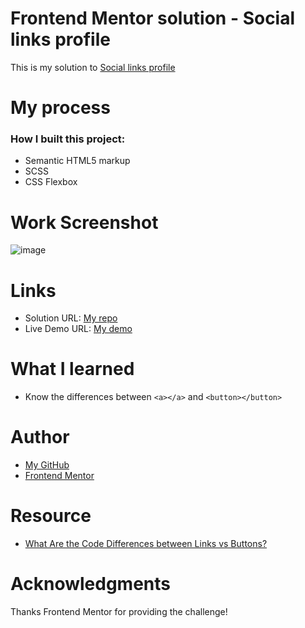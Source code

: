 # Frontend Mentor solution - Social links profile
This is my solution to [Social links profile](https://www.frontendmentor.io/challenges/social-links-profile-UG32l9m6dQ/hub)

# My process
### How I built this project:
- Semantic HTML5 markup
- SCSS
- CSS Flexbox

# Work Screenshot
![image](https://github.com/Gulizuli/frontend-mentor-practice/assets/106880240/866b18a2-804e-445d-b38d-c1af6c11c25e)



# Links
- Solution URL: [My repo](https://github.com/Gulizuli/frontend-mentor-practice/tree/main/01-social-links-profile-main)
- Live Demo URL: [My demo](https://gulizuli.github.io/frontend-mentor-practice/01-social-links-profile-main/)

# What I learned
- Know the differences between `<a></a>` and `<button></button>`

# Author
- [My GitHub](https://github.com/Gulizuli)
- [Frontend Mentor](https://www.frontendmentor.io/profile/Gulizuli)

# Resource
- [What Are the Code Differences between Links vs Buttons?](https://accessibleweb.com/question-answer/what-are-the-code-differences-between-links-vs-buttons/)

# Acknowledgments
Thanks Frontend Mentor for providing the challenge!
